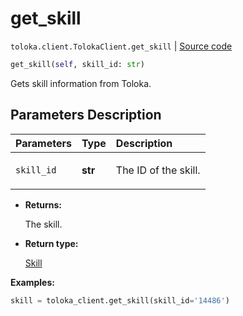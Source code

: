 # get_skill
`toloka.client.TolokaClient.get_skill` | [Source code](https://github.com/Toloka/toloka-kit/blob/v1.2.2/src/client/__init__.py#L2289)

```python
get_skill(self, skill_id: str)
```

Gets skill information from Toloka.

## Parameters Description

| Parameters | Type | Description |
| :----------| :----| :-----------|
`skill_id`|**str**|<p>The ID of the skill.</p>

* **Returns:**

  The skill.

* **Return type:**

  [Skill](toloka.client.skill.Skill.md)

**Examples:**


```python
skill = toloka_client.get_skill(skill_id='14486')
```

